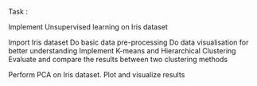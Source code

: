 Task :

Implement Unsupervised learning on Iris dataset

Import Iris dataset
Do basic data pre-processing
Do data visualisation for better understanding
Implement K-means and Hierarchical Clustering
Evaluate and compare the results between two clustering methods
 

Perform PCA on Iris dataset. Plot and visualize results